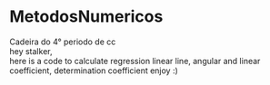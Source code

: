 # MetodosNumericos
Cadeira do 4° periodo de cc<br />
hey stalker,<br />
here is a code to calculate regression linear line, angular and linear coefficient, determination coefficient enjoy :)
